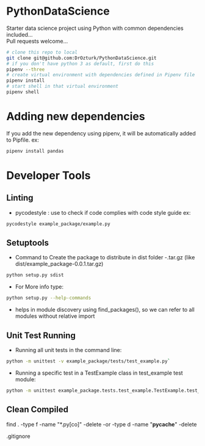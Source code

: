 # PythonDataScience
Starter data science project using Python with common dependencies included...  
Pull requests welcome...
```bash
# clone this repo to local
git clone git@github.com:DrOzturk/PythonDataScience.git
# if you don't have python 3 as default, first do this
pipenv --three
# create virtual environment with dependencies defined in Pipenv file
pipenv install
# start shell in that virtual environment
pipenv shell
```

# Adding new dependencies
If you add the new dependency using pipenv, it will be automatically added to Pipfile.
ex:
```bash
pipenv install pandas
```
# Developer Tools
## Linting
- pycodestyle <filename>: use to check if code complies with code style guide
ex: 
```bash
pycodestyle example_package/example.py
```

## Setuptools
- Command to Create the package to distribute in dist folder <ProjectName>-<version>.tar.gz (like dist/example_package-0.0.1.tar.gz)
```bash
python setup.py sdist
```
- For More info type:
```bash
python setup.py --help-commands
```

- helps in module discovery using find_packages(), so we can refer to all modules without relative import

## Unit Test Running
- Running all unit tests in the command line:
```bash
python -m unittest -v example_package/tests/test_example.py`
```
- Running a specific test in a TestExample class in test_example test module:
```bash
python -m unittest example_package.tests.test_example.TestExample.test_greater_than
```

## Clean Compiled
find . -type f -name "*.py[co]" -delete -or -type d -name "__pycache__" -delete

.gitignore 